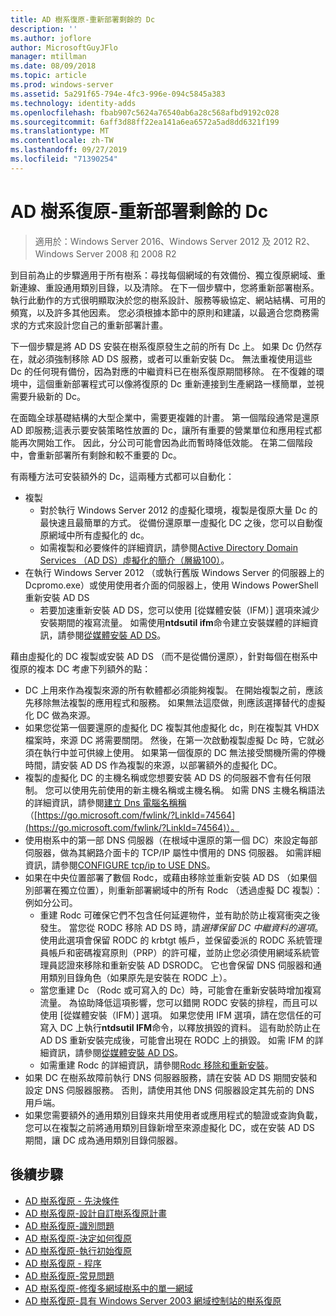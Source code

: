 ```yaml
---
title: AD 樹系復原-重新部署剩餘的 Dc
description: ''
ms.author: joflore
author: MicrosoftGuyJFlo
manager: mtillman
ms.date: 08/09/2018
ms.topic: article
ms.prod: windows-server
ms.assetid: 5a291f65-794e-4fc3-996e-094c5845a383
ms.technology: identity-adds
ms.openlocfilehash: fbab907c5624a76540ab6a28c568afbd9192c028
ms.sourcegitcommit: 6aff3d88ff22ea141a6ea6572a5ad8dd6321f199
ms.translationtype: MT
ms.contentlocale: zh-TW
ms.lasthandoff: 09/27/2019
ms.locfileid: "71390254"
---
```

# <a name="ad-forest-recovery---redeploy-remaining-dcs"></a>AD 樹系復原-重新部署剩餘的 Dc

>適用於：Windows Server 2016、Windows Server 2012 及 2012 R2、Windows Server 2008 和 2008 R2

到目前為止的步驟適用于所有樹系：尋找每個網域的有效備份、獨立復原網域、重新連線、重設通用類別目錄，以及清除。 在下一個步驟中，您將重新部署樹系。 執行此動作的方式很明顯取決於您的樹系設計、服務等級協定、網站結構、可用的頻寬，以及許多其他因素。 您必須根據本節中的原則和建議，以最適合您商務需求的方式來設計您自己的重新部署計畫。  
  
下一個步驟是將 AD DS 安裝在樹系復原發生之前的所有 Dc 上。 如果 Dc 仍然存在，就必須強制移除 AD DS 服務，或者可以重新安裝 Dc。 無法重複使用這些 Dc 的任何現有備份，因為對應的中繼資料已在樹系復原期間移除。 在不復雜的環境中，這個重新部署程式可以像將復原的 Dc 重新連接到生產網路一樣簡單，並視需要升級新的 Dc。  
  
在面臨全球基礎結構的大型企業中，需要更複雜的計畫。 第一個階段通常是還原 AD 即服務;這表示要安裝策略性放置的 Dc，讓所有重要的營業單位和應用程式都能再次開始工作。 因此，分公司可能會因為此而暫時降低效能。 在第二個階段中，會重新部署所有剩餘和較不重要的 Dc。  
  
 有兩種方法可安裝額外的 Dc，這兩種方式都可以自動化：  
  
- 複製  
   - 對於執行 Windows Server 2012 的虛擬化環境，複製是復原大量 Dc 的最快速且最簡單的方式。 從備份還原單一虛擬化 DC 之後，您可以自動復原網域中所有虛擬化的 dc。  
   - 如需複製和必要條件的詳細資訊，請參閱[Active Directory Domain Services （AD DS）虛擬化的簡介（層級100）](https://technet.microsoft.com/library/hh831734.aspx)。  
- 在執行 Windows Server 2012 （或執行舊版 Windows Server 的伺服器上的 Dcpromo.exe）或使用使用者介面的伺服器上，使用 Windows PowerShell 重新安裝 AD DS  
   - 若要加速重新安裝 AD DS，您可以使用 [從媒體安裝（IFM）] 選項來減少安裝期間的複寫流量。 如需使用**ntdsutil ifm**命令建立安裝媒體的詳細資訊，請參閱[從媒體安裝 AD DS](https://technet.microsoft.com/library/cc770654\(WS.10\).aspx)。  

藉由虛擬化的 DC 複製或安裝 AD DS （而不是從備份還原），針對每個在樹系中復原的複本 DC 考慮下列額外的點：  
  
- DC 上用來作為複製來源的所有軟體都必須能夠複製。 在開始複製之前，應該先移除無法複製的應用程式和服務。 如果無法這麼做，則應該選擇替代的虛擬化 DC 做為來源。  
- 如果您從第一個要還原的虛擬化 DC 複製其他虛擬化 dc，則在複製其 VHDX 檔案時，來源 DC 將需要關閉。 然後，在第一次啟動複製虛擬 Dc 時，它就必須在執行中並可供線上使用。 如果第一個復原的 DC 無法接受關機所需的停機時間，請安裝 AD DS 作為複製的來源，以部署額外的虛擬化 DC。  
- 複製的虛擬化 DC 的主機名稱或您想要安裝 AD DS 的伺服器不會有任何限制。 您可以使用先前使用的新主機名稱或主機名稱。 如需 DNS 主機名稱語法的詳細資訊，請參閱[建立 Dns 電腦名稱稱](https://technet.microsoft.com/library/cc785282.aspx)（[https://go.microsoft.com/fwlink/?LinkId=74564](https://go.microsoft.com/fwlink/?LinkId=74564)）。  
- 使用樹系中的第一部 DNS 伺服器（在根域中還原的第一個 DC）來設定每部伺服器，做為其網路介面卡的 TCP/IP 屬性中慣用的 DNS 伺服器。 如需詳細資訊，請參閱[CONFIGURE tcp/ip to USE DNS](https://technet.microsoft.com/library/cc779282.aspx)。  
- 如果在中央位置部署了數個 Rodc，或藉由移除並重新安裝 AD DS （如果個別部署在獨立位置），則重新部署網域中的所有 Rodc （透過虛擬 DC 複製）：例如分公司。  
   - 重建 Rodc 可確保它們不包含任何延遲物件，並有助於防止複寫衝突之後發生。 當您從 RODC 移除 AD DS 時，請*選擇保留 DC 中繼資料的選項*。 使用此選項會保留 RODC 的 krbtgt 帳戶，並保留委派的 RODC 系統管理員帳戶和密碼複寫原則（PRP）的許可權，並防止您必須使用網域系統管理員認證來移除和重新安裝 AD DSRODC。 它也會保留 DNS 伺服器和通用類別目錄角色（如果原先是安裝在 RODC 上）。  
   - 當您重建 Dc （Rodc 或可寫入的 Dc）時，可能會在重新安裝時增加複寫流量。 為協助降低這項影響，您可以錯開 RODC 安裝的排程，而且可以使用 [從媒體安裝（IFM）] 選項。 如果您使用 IFM 選項，請在您信任的可寫入 DC 上執行**ntdsutil IFM**命令，以釋放損毀的資料。 這有助於防止在 AD DS 重新安裝完成後，可能會出現在 RODC 上的損毀。 如需 IFM 的詳細資訊，請參閱[從媒體安裝 AD DS](https://technet.microsoft.com/library/cc770654\(WS.10\).aspx)。  
   - 如需重建 Rodc 的詳細資訊，請參閱[Rodc 移除和重新安裝](https://technet.microsoft.com/library/cc835490\(WS.10\).aspx)。  
- 如果 DC 在樹系故障前執行 DNS 伺服器服務，請在安裝 AD DS 期間安裝和設定 DNS 伺服器服務。 否則，請使用其他 DNS 伺服器設定其先前的 DNS 用戶端。  
- 如果您需要額外的通用類別目錄來共用使用者或應用程式的驗證或查詢負載，您可以在複製之前將通用類別目錄新增至來源虛擬化 DC，或在安裝 AD DS 期間，讓 DC 成為通用類別目錄伺服器。  
  
## <a name="next-steps"></a>後續步驟

- [AD 樹系復原 - 先決條件](AD-Forest-Recovery-Prerequisties.md)  
- [AD 樹系復原-設計自訂樹系復原計畫](AD-Forest-Recovery-Devising-a-Plan.md)  
- [AD 樹系復原-識別問題](AD-Forest-Recovery-Identify-the-Problem.md)
- [AD 樹系復原-決定如何復原](AD-Forest-Recovery-Determine-how-to-Recover.md)
- [AD 樹系復原-執行初始復原](AD-Forest-Recovery-Perform-initial-recovery.md)  
- [AD 樹系復原 - 程序](AD-Forest-Recovery-Procedures.md)  
- [AD 樹系復原-常見問題](AD-Forest-Recovery-FAQ.md)  
- [AD 樹系復原-修復多網域樹系中的單一網域](AD-Forest-Recovery-Single-Domain-in-Multidomain-Recovery.md)  
- [AD 樹系復原-具有 Windows Server 2003 網域控制站的樹系復原](AD-Forest-Recovery-Windows-Server-2003.md)
